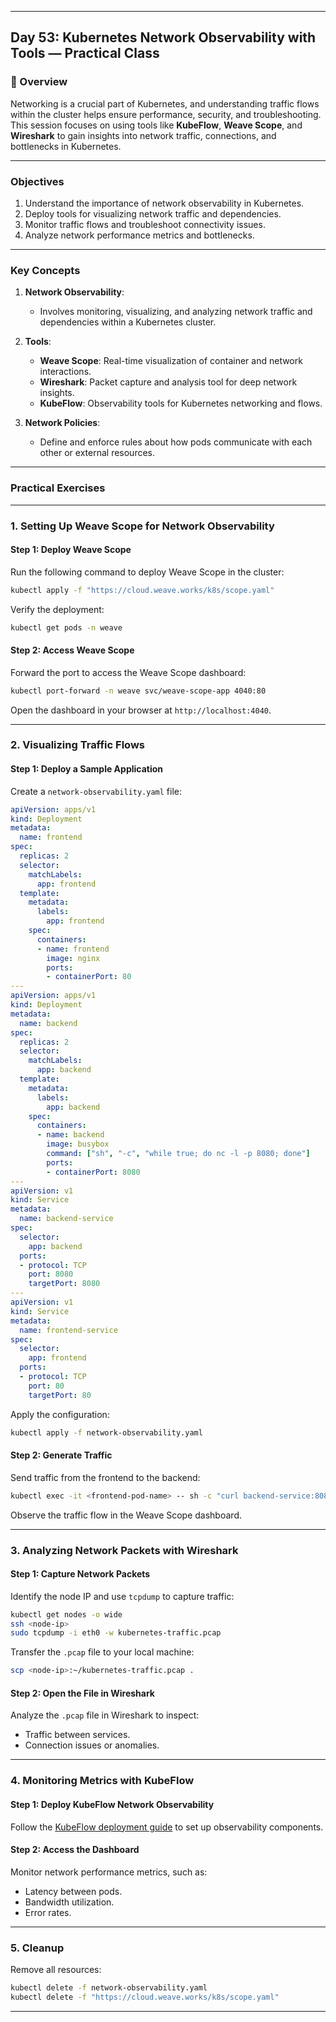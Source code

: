 ﻿---

## Day 53: Kubernetes Network Observability with Tools — Practical Class

### 📘 Overview

Networking is a crucial part of Kubernetes, and understanding traffic flows within the cluster helps ensure performance, security, and troubleshooting. This session focuses on using tools like **KubeFlow**, **Weave Scope**, and **Wireshark** to gain insights into network traffic, connections, and bottlenecks in Kubernetes.

---

### Objectives

1. Understand the importance of network observability in Kubernetes.
2. Deploy tools for visualizing network traffic and dependencies.
3. Monitor traffic flows and troubleshoot connectivity issues.
4. Analyze network performance metrics and bottlenecks.

---

### Key Concepts

1. **Network Observability**:
   - Involves monitoring, visualizing, and analyzing network traffic and dependencies within a Kubernetes cluster.

2. **Tools**:
   - **Weave Scope**: Real-time visualization of container and network interactions.
   - **Wireshark**: Packet capture and analysis tool for deep network insights.
   - **KubeFlow**: Observability tools for Kubernetes networking and flows.

3. **Network Policies**:
   - Define and enforce rules about how pods communicate with each other or external resources.

---

### Practical Exercises

---

### 1. Setting Up Weave Scope for Network Observability

#### Step 1: Deploy Weave Scope
Run the following command to deploy Weave Scope in the cluster:
```bash
kubectl apply -f "https://cloud.weave.works/k8s/scope.yaml"
```

Verify the deployment:
```bash
kubectl get pods -n weave
```

#### Step 2: Access Weave Scope
Forward the port to access the Weave Scope dashboard:
```bash
kubectl port-forward -n weave svc/weave-scope-app 4040:80
```

Open the dashboard in your browser at `http://localhost:4040`.

---

### 2. Visualizing Traffic Flows

#### Step 1: Deploy a Sample Application
Create a `network-observability.yaml` file:
```yaml
apiVersion: apps/v1
kind: Deployment
metadata:
  name: frontend
spec:
  replicas: 2
  selector:
    matchLabels:
      app: frontend
  template:
    metadata:
      labels:
        app: frontend
    spec:
      containers:
      - name: frontend
        image: nginx
        ports:
        - containerPort: 80
---
apiVersion: apps/v1
kind: Deployment
metadata:
  name: backend
spec:
  replicas: 2
  selector:
    matchLabels:
      app: backend
  template:
    metadata:
      labels:
        app: backend
    spec:
      containers:
      - name: backend
        image: busybox
        command: ["sh", "-c", "while true; do nc -l -p 8080; done"]
        ports:
        - containerPort: 8080
---
apiVersion: v1
kind: Service
metadata:
  name: backend-service
spec:
  selector:
    app: backend
  ports:
  - protocol: TCP
    port: 8080
    targetPort: 8080
---
apiVersion: v1
kind: Service
metadata:
  name: frontend-service
spec:
  selector:
    app: frontend
  ports:
  - protocol: TCP
    port: 80
    targetPort: 80
```

Apply the configuration:
```bash
kubectl apply -f network-observability.yaml
```

#### Step 2: Generate Traffic
Send traffic from the frontend to the backend:
```bash
kubectl exec -it <frontend-pod-name> -- sh -c "curl backend-service:8080"
```

Observe the traffic flow in the Weave Scope dashboard.

---

### 3. Analyzing Network Packets with Wireshark

#### Step 1: Capture Network Packets
Identify the node IP and use `tcpdump` to capture traffic:
```bash
kubectl get nodes -o wide
ssh <node-ip>
sudo tcpdump -i eth0 -w kubernetes-traffic.pcap
```

Transfer the `.pcap` file to your local machine:
```bash
scp <node-ip>:~/kubernetes-traffic.pcap .
```

#### Step 2: Open the File in Wireshark
Analyze the `.pcap` file in Wireshark to inspect:
- Traffic between services.
- Connection issues or anomalies.

---

### 4. Monitoring Metrics with KubeFlow

#### Step 1: Deploy KubeFlow Network Observability
Follow the [KubeFlow deployment guide](https://www.kubeflow.org/docs/components/observability/) to set up observability components.

#### Step 2: Access the Dashboard
Monitor network performance metrics, such as:
- Latency between pods.
- Bandwidth utilization.
- Error rates.

---

### 5. Cleanup

Remove all resources:
```bash
kubectl delete -f network-observability.yaml
kubectl delete -f "https://cloud.weave.works/k8s/scope.yaml"
```

---
